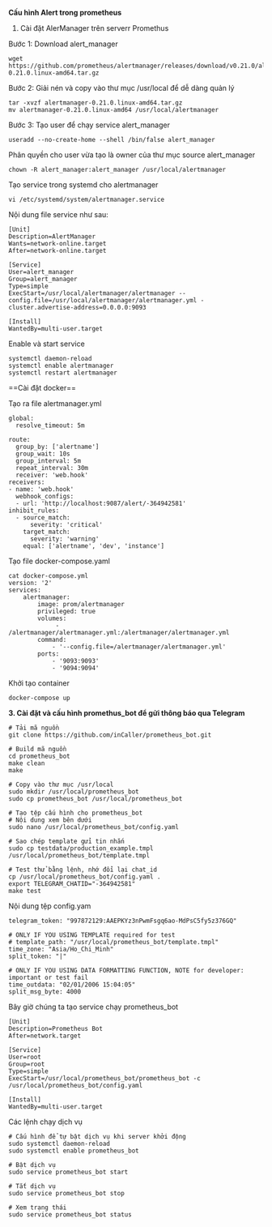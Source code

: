 **Cấu hình Alert trong prometheus**

1. Cài đặt AlerManager trên serverr Promethus

Bước 1: Download alert_manager
```
wget https://github.com/prometheus/alertmanager/releases/download/v0.21.0/alertmanager-0.21.0.linux-amd64.tar.gz
```

Bước 2: Giải nén và copy vào thư mục /usr/local để dễ dàng quản lý
```
tar -xvzf alertmanager-0.21.0.linux-amd64.tar.gz
mv alertmanager-0.21.0.linux-amd64 /usr/local/alertmanager
```

Bước 3: Tạo user để chạy service alert_manager
```
useradd --no-create-home --shell /bin/false alert_manager
```

Phân quyền cho user vừa tạo là owner của thư mục source alert_manager
```
chown -R alert_manager:alert_manager /usr/local/alertmanager
```

Tạo service trong systemd cho alertmanager
```
vi /etc/systemd/system/alertmanager.service
```

Nội dung file service như sau:
```
[Unit]
Description=AlertManager
Wants=network-online.target
After=network-online.target

[Service]
User=alert_manager
Group=alert_manager
Type=simple
ExecStart=/usr/local/alertmanager/alertmanager --config.file=/usr/local/alertmanager/alertmanager.yml -cluster.advertise-address=0.0.0.0:9093

[Install]
WantedBy=multi-user.target
```

Enable và start service
```
systemctl daemon-reload
systemctl enable alertmanager
systemctl restart alertmanager
```

==Cài đặt docker==

Tạo ra file alertmanager.yml
```
global:
  resolve_timeout: 5m

route:
  group_by: ['alertname']
  group_wait: 10s
  group_interval: 5m
  repeat_interval: 30m
  receiver: 'web.hook'
receivers:
- name: 'web.hook'
  webhook_configs:
  - url: 'http://localhost:9087/alert/-364942581'
inhibit_rules:
  - source_match:
      severity: 'critical'
    target_match:
      severity: 'warning'
    equal: ['alertname', 'dev', 'instance']
```

Tạo file docker-compose.yaml
```
cat docker-compose.yml
version: '2'
services:
 ​​ ​​ ​​​​ alertmanager:
 ​​ ​​ ​​ ​​ ​​ ​​ ​​​​ image: prom/alertmanager
 ​​ ​​ ​​ ​​ ​​ ​​ ​​​​ privileged: true
 ​​ ​​ ​​ ​​​​  ​​ ​​​​ volumes:
 ​​ ​​ ​​ ​​ ​​ ​​ ​​ ​​ ​​ ​​ ​​ ​​​​ - /alertmanager/alertmanager.yml:/alertmanager/alertmanager.yml
 ​​ ​​ ​​ ​​ ​​ ​​ ​​​​ command:
 ​​ ​​ ​​ ​​ ​​ ​​ ​​ ​​ ​​ ​​ ​​​​ - '--config.file=/alertmanager/alertmanager.yml'
 ​​ ​​ ​​ ​​ ​​ ​​ ​​​​ ports:
 ​​ ​​ ​​ ​​ ​​ ​​ ​​ ​​ ​​ ​​ ​​​​ - '9093:9093'
 ​​ ​​ ​​ ​​ ​​ ​​ ​​ ​​ ​​ ​​ ​​​​ - '9094:9094'
```

Khởi tạo container
```
docker-compose up
```


**3. Cài đặt và cấu hình promethus_bot để gửi thông báo qua Telegram**
```
# Tải mã nguồn
git clone https://github.com/inCaller/prometheus_bot.git

# Build mã nguồn
cd prometheus_bot
make clean
make

# Copy vào thư mục /usr/local
sudo mkdir /usr/local/prometheus_bot
sudo cp prometheus_bot /usr/local/prometheus_bot

# Tạo tệp cấu hình cho prometheus_bot
# Nội dung xem bên dưới
sudo nano /usr/local/prometheus_bot/config.yaml

# Sao chép template gửi tin nhắn
sudo cp testdata/production_example.tmpl /usr/local/prometheus_bot/template.tmpl

# Test thử bằng lệnh, nhớ đổi lại chat_id
cp /usr/local/prometheus_bot/config.yaml .
export TELEGRAM_CHATID="-364942581"
make test
```

Nội dung tệp config.yam
```
telegram_token: "997872129:AAEPKYz3nPwmFsgq6ao-MdPsC5fy5z376GQ"

# ONLY IF YOU USING TEMPLATE required for test
# template_path: "/usr/local/prometheus_bot/template.tmpl"
time_zone: "Asia/Ho_Chi_Minh"
split_token: "|"

# ONLY IF YOU USING DATA FORMATTING FUNCTION, NOTE for developer: important or test fail
time_outdata: "02/01/2006 15:04:05"
split_msg_byte: 4000
```

Bây giờ chúng ta tạo service chạy prometheus_bot
```
[Unit]
Description=Prometheus Bot
After=network.target
 
[Service]
User=root
Group=root
Type=simple
ExecStart=/usr/local/prometheus_bot/prometheus_bot -c /usr/local/prometheus_bot/config.yaml
 
[Install]
WantedBy=multi-user.target
```

Các lệnh chạy dịch vụ
```
# Cấu hình để tự bật dịch vụ khi server khởi động
sudo systemctl daemon-reload
sudo systemctl enable prometheus_bot

# Bật dịch vụ
sudo service prometheus_bot start

# Tắt dịch vụ
sudo service prometheus_bot stop

# Xem trạng thái
sudo service prometheus_bot status
```




